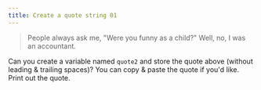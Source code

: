 ```yaml
---
title: Create a quote string 01
---
```


> People always ask me, "Were you funny as a child?" Well, no, I was an accountant.

Can you create a variable named `quote2` and store the quote above (without leading & trailing spaces)? You can copy & paste the quote if you'd like. Print out the quote.
